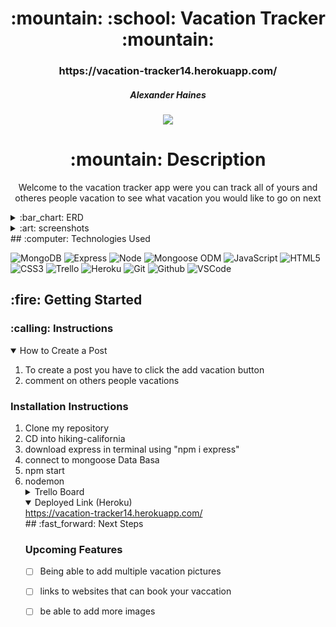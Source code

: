 <div align="center">
<h1>
:mountain: :school: Vacation Tracker :mountain:
</h1>

<h3>https://vacation-tracker14.herokuapp.com/</h3>

<h5>Alexander Haines</h5>

<a href="https://www.linkedin.com/in/alexander-haines-9a9956238/" target="_blank">
<img
  src="https://img.shields.io/badge/-@username-blue?style=flat&logo=Linkedin&logoColor=white"
/>
</a>

<h1>:mountain: Description</h1>

<p>
Welcome to the vacation tracker app were you can track all of yours and otheres people vacation to see what vacation you would like to go on next
</p>

</div>

<details>
  <summary>:bar_chart: ERD</summary>

</details>

<details>
  <summary>:art: screenshots</summary>

   <h3 align="center">add vacation page</h3> | <img
    src="https://i.imgur.com/6bn6Yhp.png"
    width="700"
  />

   <h3 align="center">All Vacations page</h3> | <img
    src="https://i.imgur.com/tlJ8FB5.png"
    width="700"
  /> 
</details>
## :computer: Technologies Used

![MongoDB](https://img.shields.io/badge/-MongoDB-333?style=flat&logo=mongodb)
![Express](https://img.shields.io/badge/-Express-333?style=flat&logo=express)
![Node](https://img.shields.io/badge/-Node.js-333?style=flat&logo=node.js)
![Mongoose ODM](https://img.shields.io/badge/-Mongoose_ODM-333?style=flat&logo=mongodb)
![JavaScript](https://img.shields.io/badge/-JavaScript-333?style=flat&logo=javascript)
![HTML5](https://img.shields.io/badge/-HTML5-333?style=flat&logo=html5)
![CSS3](https://img.shields.io/badge/-CSS-333?style=flat&logo=css3)
![Trello](https://img.shields.io/badge/-Trello-333?style=flat&logo=trello)
![Heroku](https://img.shields.io/badge/-Heroku-333?style=flat&logo=heroku)
![Git](https://img.shields.io/badge/-Git-333?style=flat&logo=git)
![Github](https://img.shields.io/badge/-GitHub-333?style=flat&logo=github)
![VSCode](https://img.shields.io/badge/-VS_Code-333?style=flat&logo=visualstudio)

<h2>:fire: Getting Started</h2>

<h3>:calling: Instructions</h3>
<details open>
  <summary>How to Create a Post</summary>
  <ol>
    <li>
      To create a post you have to click the add vacation button
    </li>
    <li>
     comment on others people vacations 
    </li>
    
  </ol>
</details>
<h3> Installation Instructions </h3>
  <ol>
  <li>
   Clone my repository
  </li>
  <li>
   CD into hiking-california
  </li>
  <li>
   download express in terminal using "npm i express"
  </li>
  <li>
   connect to mongoose Data Basa
  </li>
  <li>
   npm start
  </li>
  <li>
   nodemon
  </li>

<details>
  <h3>:link: Links</h3>
  <summary>Trello Board</summary>
  <a href="https://trello.com/b/SM6tCjC2/vaction-social-app"
    >https://trello.com/b/SM6tCjC2/vaction-social-app</a>
</details>

<details open>
  <summary>Deployed Link (Heroku)</summary>
  <a href="https://vacation-tracker14.herokuapp.com/"
    >https://vacation-tracker14.herokuapp.com/</a>
</details>
## :fast_forward: Next Steps

### Upcoming Features

- [ ] Being able to add multiple vacation pictures

- [ ] links to websites that can book your vaccation

- [ ] be able to add more images

